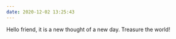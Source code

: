 ```yaml
---
date: 2020-12-02 13:25:43
---
```


Hello friend, it is a new thought of a new day. Treasure the world!
